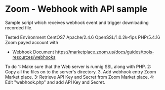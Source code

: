 # Zoom - Webhook with API sample

Sample script which receives webhook event and trigger downloading recorded file.

Tested Environment
CentOS7
Apache/2.4.6
OpenSSL/1.0.2k-fips
PHP/5.4.16
Zoom payed account with

- Webhook Document
https://marketplace.zoom.us/docs/guides/tools-resources/webhooks

To do
1: Make sure that the Web server is runnig SSL along with PHP.
2: Copy all the files on to the server's directory.
3. Add webhook entry Zoom Market place.
3: Retrieve API Key and Secret from Zoom Market place.
4: Edit "webhook.php" and add API Key and Secret.
